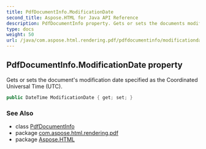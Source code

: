 ```yaml
---
title: PdfDocumentInfo.ModificationDate
second_title: Aspose.HTML for Java API Reference
description: PdfDocumentInfo property. Gets or sets the documents modification date specified as the Coordinated Universal Time UTC
type: docs
weight: 50
url: /java/com.aspose.html.rendering.pdf/pdfdocumentinfo/modificationdate/
---
```

## PdfDocumentInfo.ModificationDate property

Gets or sets the document's modification date specified as the Coordinated Universal Time (UTC).

```java
public DateTime ModificationDate { get; set; }
```

### See Also

* class [PdfDocumentInfo](../)
* package [com.aspose.html.rendering.pdf](../../pdfdocumentinfo/)
* package [Aspose.HTML](../../../)
